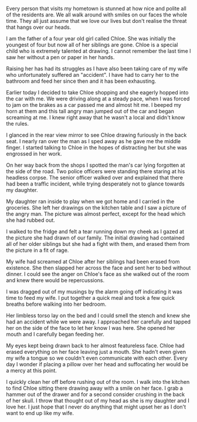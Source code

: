 Every person that visits my hometown is stunned at how nice and polite all of the residents are. We all walk around with smiles on our faces the whole time. They all just assume that we love our lives but don't realise the threat that hangs over our heads.

I am the father of a four year old girl called Chloe. She was initially the youngest of four but now all of her siblings are gone. Chloe is a special child who is extremely talented at drawing. I cannot remember the last time I saw her without a pen or paper in her hands.

Raising her has had its struggles as I have also been taking care of my wife who unfortunately suffered an "accident". I have had to carry her to the bathroom and feed her since then and it has been exhausting.

Earlier today I decided to take Chloe shopping and she eagerly hopped into the car with me. We were driving along at a steady pace, when I was forced to jam on the brakes as a car passed me and almost hit me. I beeped my horn at them and this tall angry man jumped out of the car and began screaming at me. I knew right away that he wasn't a local and didn't know the rules.

I glanced in the rear view mirror to see Chloe drawing furiously in the back seat. I nearly ran over the man as I sped away as he gave me the middle finger. I started talking to Chloe in the hopes of distracting her but she was engrossed in her work.

On her way back from the shops I spotted the man's car lying forgotten at the side of the road. Two police officers were standing there staring at his headless corpse. The senior officer walked over and explained that there had been a traffic incident, while trying desperately not to glance towards my daughter. 

My daughter ran inside to play when we got home and I carried in the groceries. She left her drawings on the kitchen table and I saw a picture of the angry man. The picture was almost perfect, except for the head which she had rubbed out. 

I walked to the fridge and felt a tear running down my cheek as I gazed at the picture she had drawn of our family. The initial drawing had contained all of her older siblings but she had a fight with them, and erased them from the picture in a fit of rage. 

My wife had screamed at Chloe after her siblings had been erased from existence. She then slapped her across the face and sent her to bed without dinner. I could see the anger on Chloe's face as she walked out of the room and knew there would be repercussions.

I was dragged out of my musings by the alarm going off indicating it was time to feed my wife. I put together a quick meal and took a few quick breaths before walking into her bedroom.

Her limbless torso lay on the bed and I could smell the stench and knew she had an accident while we were away. I approached her carefully and tapped her on the side of the face to let her know I was here. She opened her mouth and I carefully began feeding her.

My eyes kept being drawn back to her almost featureless face. Chloe had erased everything on her face leaving just a mouth. She hadn't even given my wife a tongue so we couldn't even communicate with each other. Every day I wonder if placing a pillow over her head and suffocating her would be a mercy at this point. 

I quickly clean her off before rushing out of the room. I walk into the kitchen to find Chloe sitting there drawing away with a smile on her face. I grab a hammer out of the drawer and for a second consider crushing in the back of her skull. I throw that thought out of my head as she is my daughter and I love her. I just hope that I never do anything that might upset her as I don't want to end up like my wife.